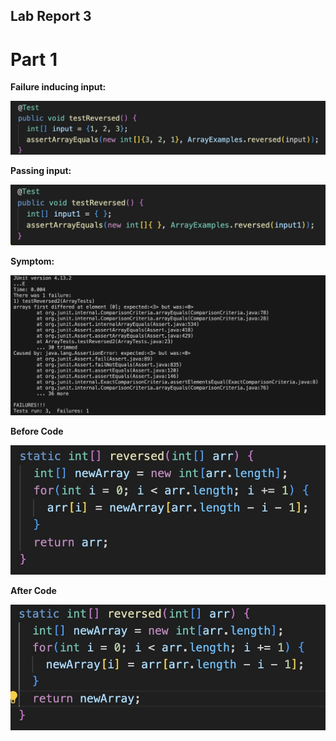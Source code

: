 ## Lab Report 3

# Part 1

**Failure inducing input:**

![Image](junitTest.jpg)

**Passing input:**

![Image](passingTest.jpg)

**Symptom:**

![Image](reversedTest.jpg)

**Before Code**

![Image](beforeCode.jpg)

**After Code**

![Image](afterCode.jpg)
